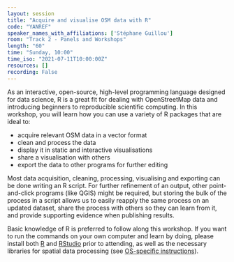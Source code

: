 ```yaml
---
layout: session
title: "Acquire and visualise OSM data with R"
code: "YANREF"
speaker_names_with_affiliations: ['Stéphane Guillou']
room: "Track 2 - Panels and Workshops"
length: "60"
time: "Sunday, 10:00"
time_iso: "2021-07-11T10:00:00Z"
resources: []
recording: False
---
```

As an interactive, open-source, high-level programming language designed for data science, R is a great fit for dealing with OpenStreetMap data and introducing beginners to reproducible scientific computing. In this workshop, you will learn how you can use a variety of R packages that are ideal to:

* acquire relevant OSM data in a vector format
* clean and process the data
* display it in static and interactive visualisations
* share a visualisation with others
* export the data to other programs for further editing

Most data acquisition, cleaning, processing, visualising and exporting can be done writing an R script. For further refinement of an output, other point-and-click programs (like QGIS) might be required, but storing the bulk of the process in a script allows us to easily reapply the same process on an updated dataset, share the process with others so they can learn from it, and provide supporting evidence when publishing results.

Basic knowledge of R is preferred to follow along this workshop.
If you want to run the commands on your own computer and learn by doing, please install both [R](https://cran.r-project.org/) and [RStudio](https://www.rstudio.com/products/rstudio/download/#download) prior to attending, as well as the necessary libraries for spatial data processing (see [OS-specific instructions](https://r-spatial.github.io/sf/#installing)).

